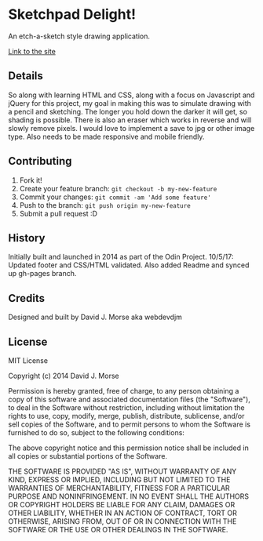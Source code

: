 # Sketchpad Delight!

An etch-a-sketch style drawing application.

[Link to the site](https://github.com/webdevdjm/Sketcher)

## Details

So along with learning HTML and CSS, along with a focus on Javascript and jQuery for this project, my goal in making this was to simulate drawing with a pencil and sketching. The longer you hold down the darker it will get, so shading is possible. There is also an eraser which works in reverse and will slowly remove pixels.
I would love to implement a save to jpg or other image type. Also needs to be made responsive and mobile friendly.

## Contributing

1. Fork it!
2. Create your feature branch: `git checkout -b my-new-feature`
3. Commit your changes: `git commit -am 'Add some feature'`
4. Push to the branch: `git push origin my-new-feature`
5. Submit a pull request :D

## History

Initially built and launched in 2014 as part of the Odin Project.
10/5/17: Updated footer and CSS/HTML validated. Also added Readme and synced up gh-pages branch.

## Credits

Designed and built by David J. Morse aka webdevdjm

## License

MIT License

Copyright (c) 2014 David J. Morse

Permission is hereby granted, free of charge, to any person obtaining a copy
of this software and associated documentation files (the "Software"), to deal
in the Software without restriction, including without limitation the rights
to use, copy, modify, merge, publish, distribute, sublicense, and/or sell
copies of the Software, and to permit persons to whom the Software is
furnished to do so, subject to the following conditions:

The above copyright notice and this permission notice shall be included in all
copies or substantial portions of the Software.

THE SOFTWARE IS PROVIDED "AS IS", WITHOUT WARRANTY OF ANY KIND, EXPRESS OR
IMPLIED, INCLUDING BUT NOT LIMITED TO THE WARRANTIES OF MERCHANTABILITY,
FITNESS FOR A PARTICULAR PURPOSE AND NONINFRINGEMENT. IN NO EVENT SHALL THE
AUTHORS OR COPYRIGHT HOLDERS BE LIABLE FOR ANY CLAIM, DAMAGES OR OTHER
LIABILITY, WHETHER IN AN ACTION OF CONTRACT, TORT OR OTHERWISE, ARISING FROM,
OUT OF OR IN CONNECTION WITH THE SOFTWARE OR THE USE OR OTHER DEALINGS IN THE
SOFTWARE.
